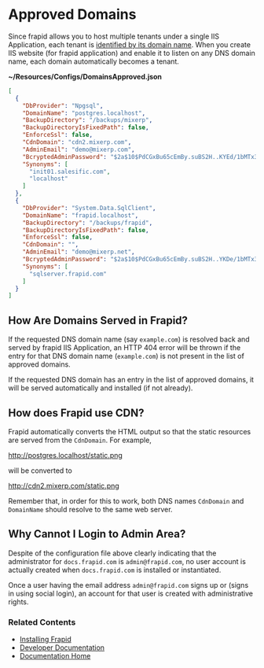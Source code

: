 # Approved Domains

Since frapid allows you to host multiple tenants under a single IIS Application, each tenant is [identified by its domain name](../concepts/database-naming-convention.md). 
When you create IIS website (for frapid application) and enable it to listen on any DNS domain name, each domain automatically becomes a tenant.

**~/Resources/Configs/DomainsApproved.json**
```json
[
  {
    "DbProvider": "Npgsql",
    "DomainName": "postgres.localhost",
    "BackupDirectory": "/backups/mixerp",
    "BackupDirectoryIsFixedPath": false,
    "EnforceSsl": false,
    "CdnDomain": "cdn2.mixerp.com",
    "AdminEmail": "demo@mixerp.com",
    "BcryptedAdminPassword": "$2a$10$PdCGxBu65cEmBy.suBS2H..KYEd/1bMTx3hk1nUSD/k6s6948weZK",
    "Synonyms": [
      "init01.salesific.com",
      "localhost"
    ]
  },
  {
    "DbProvider": "System.Data.SqlClient",
    "DomainName": "frapid.localhost",
    "BackupDirectory": "/backups/frapid",
    "BackupDirectoryIsFixedPath": false,
    "EnforceSsl": false,
    "CdnDomain": "",
    "AdminEmail": "demo@mixerp.net",
    "BcryptedAdminPassword": "$2a$10$PdCGxBu65cEmBy.suBS2H..YKDe/1bMTx3hk1nUSD/k6s6948weZK",
    "Synonyms": [
      "sqlserver.frapid.com"
    ]
  }
]
```

## How Are Domains Served in Frapid?

If the requested DNS domain name (say `example.com`) is resolved back and served by frapid IIS Application, an HTTP 404 error will be thrown if the entry for that DNS domain
name (`example.com`) is not present in the list of approved domains.

If the requested DNS domain has an entry in the list of approved domains, it will be served automatically and installed (if not already).

## How does Frapid use CDN?

Frapid automatically converts the HTML output so that the static resources are served from the `CdnDomain`. For example,

http://postgres.localhost/static.png

will be converted to

http://cdn2.mixerp.com/static.png

Remember that, in order for this to work, both DNS names `CdnDomain` and `DomainName` should resolve to the same web server.


## Why Cannot I Login to Admin Area?

Despite of the configuration file above clearly indicating that the administrator for `docs.frapid.com` is `admin@frapid.com`,
no user account is actually created when `docs.frapid.com` is installed or instantiated.

Once a user having the email address `admin@frapid.com` signs up or (signs in using social login), an account for that user is created with administrative rights.


### Related Contents

* [Installing Frapid](../installation/README.md)
* [Developer Documentation](../developer/README.md)
* [Documentation Home](../../README.md)
